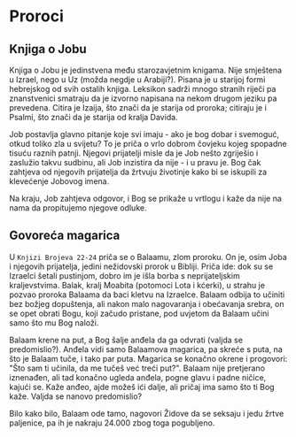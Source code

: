 # Proroci

## Knjiga o Jobu

Knjiga o Jobu je jedinstvena među starozavjetnim knigama. Nije smještena u Izrael, nego u Uz (možda negdje u Arabiji?). Pisana je u starijoj formi hebrejskog od svih ostalih knjiga. Leksikon sadrži mnogo stranih riječi pa znanstvenici smatraju da je izvorno napisana na nekom drugom jeziku pa prevedena. Citira je Izaija, što znači da je starija od proroka; citiraju je i Psalmi, što znači da je starija od kralja Davida.

Job postavlja glavno pitanje koje svi imaju - ako je bog dobar i svemoguć, otkud toliko zla u svijetu? To je priča o vrlo dobrom čovjeku kojeg spopadne tisuću raznih patnji. Njegovi prijatelji misle da je Job nešto zgriješio i zaslužio takvu sudbinu, ali Job inzistira da nije - i u pravu je. Bog čak zahtjeva od njegovih prijatelja da žrtvuju životinje kako bi se iskupili za klevećenje Jobovog imena.

Na kraju, Job zahtjeva odgovor, i Bog se prikaže u vrtlogu i kaže da nije na nama da propitujemo njegove odluke.

## Govoreća magarica

U `Knjizi Brojeva 22-24` priča se o Balaamu, zlom proroku. On je, osim Joba i njegovih prijatelja, jedini nežidovski prorok u Bibliji. Priča ide: dok su se Izraelci šetali pustinjom, dobro im je išla borba s neprijateljskim kraljevstvima. Balak, kralj Moabita (potomoci Lota i kćerki), u strahu je pozvao proroka Balaama da baci kletvu na Izraelce. Balaam odbija to učiniti bez božjeg dopuštenja, ali nakon malo nagovaranja i obećavanja srebra, on se opet obrati Bogu, koji začudo pristane, pod uvjetom da Balaam učini samo što mu Bog naloži.

Balaam krene na put, a Bog šalje anđela da ga odvrati (valjda se predomislio?). Anđela vidi samo Balaamova magarica, pa skreće s puta, na što je Balaam tuče, i tako par puta. Magarica se konačno okrene i progovori: "Što sam ti učinila, da me tučeš već treći put?". Balaam nije pretjerano iznenađen, ali tad konačno ugleda anđela, pogne glavu i padne ničice, kajući se. Kaže anđeo, ajde možeš ići dalje, ali pričaj ima samo što ti Bog kaže. Valjda se nanovo predomislio?

Bilo kako bilo, Balaam ode tamo, nagovori Židove da se seksaju i jedu žrtve paljenice, pa ih je nakraju 24.000 zbog toga pogubljeno.
